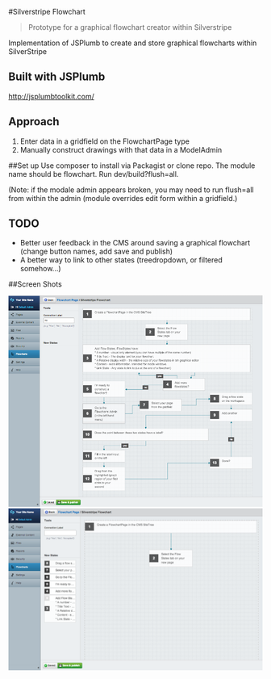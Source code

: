 #Silverstripe Flowchart

> Prototype for a graphical flowchart creator within Silverstripe

Implementation of JSPlumb to create and store graphical flowcharts within SilverStripe

## Built with JSPlumb

http://jsplumbtoolkit.com/

## Approach
1. Enter data in a gridfield on the FlowchartPage type
2. Manually construct drawings with that data in a ModelAdmin

##Set up
Use composer to install via Packagist or clone repo. The module name should be flowchart.
Run dev/build?flush=all.

(Note: if the modale admin appears broken, you may need to run flush=all from within the admin (module overrides edit form within a gridfield.)

## TODO
* Better user feedback in the CMS around saving a graphical flowchart (change button names, add save and publish)
* A better way to link to other states (treedropdown, or filtered somehow...)

##Screen Shots

![](images/constructed-chart.png)
![](images/chart.png)

